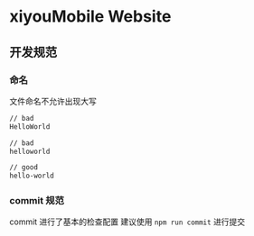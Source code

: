 # xiyouMobile Website


## 开发规范

### 命名
文件命名不允许出现大写
```bash
// bad
HelloWorld

// bad
helloworld

// good
hello-world
```

### commit 规范
commit 进行了基本的检查配置
建议使用 `npm run commit` 进行提交